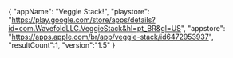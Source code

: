 {
"appName": "Veggie Stack!",
"playstore": "https://play.google.com/store/apps/details?id=com.WavefoldLLC.VeggieStack&hl=pt_BR&gl=US",
"appstore": "https://apps.apple.com/br/app/veggie-stack/id6472953937",
"resultCount":1,
"version":"1.5"
}
